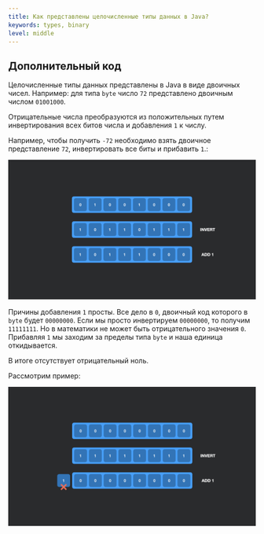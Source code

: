 ```yaml
---
title: Как представлены целочисленные типы данных в Java?
keywords: types, binary
level: middle
---
```


## Дополнительный код

Целочисленные типы данных представлены в Java в виде двоичных чисел.
Например: для типа `byte` число `72` представлено двоичным числом `01001000`.

Отрицательные числа преобразуются из положительных путем инвертирования всех битов числа и добавления `1` к числу.

Например, чтобы получить `-72` необходимо взять двоичное представление `72`, инвертировать все биты и прибавить `1`.:

![swark - java 001](img/neg-binary.jpeg)

Причины добавления `1` просты. Все дело в `0`, двоичный код которого в `byte` будет `00000000`. 
Если мы просто инвертируем `00000000`, то получим `11111111`. Но в математики не может быть отрицательного значения `0`.
Прибавляя `1` мы заходим за пределы типа `byte` и наша единица откидывается.

В итоге отсутствует отрицательный ноль.

Рассмотрим пример:

![swark - java 002](img/neg-zero.jpeg)